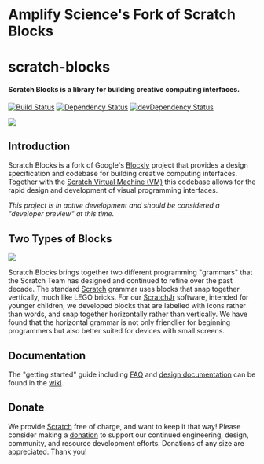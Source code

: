 # Amplify Science's Fork of Scratch Blocks

# scratch-blocks
#### Scratch Blocks is a library for building creative computing interfaces.
[![Build Status](https://travis-ci.org/LLK/scratch-blocks.svg?branch=develop)](https://travis-ci.org/LLK/scratch-blocks)
[![Dependency Status](https://david-dm.org/LLK/scratch-blocks.svg)](https://david-dm.org/LLK/scratch-blocks)
[![devDependency Status](https://david-dm.org/LLK/scratch-blocks/dev-status.svg)](https://david-dm.org/LLK/scratch-blocks#info=devDependencies)

![](https://cloud.githubusercontent.com/assets/747641/15227351/c37c09da-1854-11e6-8dc7-9a298f2b1f01.jpg)

## Introduction
Scratch Blocks is a fork of Google's [Blockly](https://github.com/google/blockly) project that provides a design specification and codebase for building creative computing interfaces. Together with the [Scratch Virtual Machine (VM)](https://github.com/LLK/scratch-vm) this codebase allows for the rapid design and development of visual programming interfaces.

*This project is in active development and should be considered a "developer preview" at this time.*

## Two Types of Blocks

![](https://cloud.githubusercontent.com/assets/747641/15255731/dad4d028-190b-11e6-9c16-8df7445adc96.png)

Scratch Blocks brings together two different programming "grammars" that the Scratch Team has designed and continued to refine over the past decade. The standard [Scratch](https://scratch.mit.edu) grammar uses blocks that snap together vertically, much like LEGO bricks. For our [ScratchJr](https://scratchjr.org) software, intended for younger children, we developed blocks that are labelled with icons rather than words, and snap together horizontally rather than vertically. We have found that the horizontal grammar is not only friendlier for beginning programmers but also better suited for devices with small screens.

## Documentation
The "getting started" guide including [FAQ](https://scratch.mit.edu/developers#faq) and [design documentation](https://github.com/LLK/scratch-blocks/wiki/Design) can be found in the [wiki](https://github.com/LLK/scratch-blocks/wiki).

## Donate
We provide [Scratch](https://scratch.mit.edu) free of charge, and want to keep it that way! Please consider making a [donation](https://secure.donationpay.org/scratchfoundation/) to support our continued engineering, design, community, and resource development efforts. Donations of any size are appreciated. Thank you!
